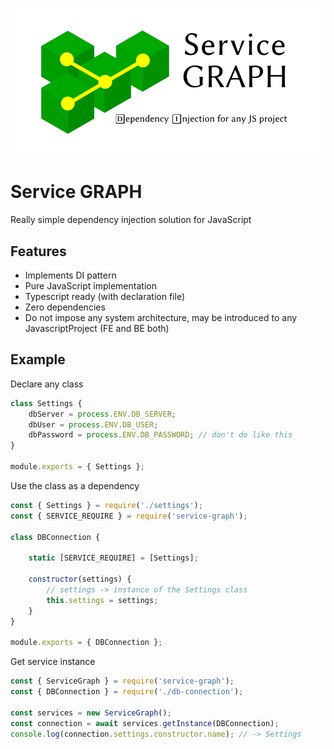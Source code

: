 ![This is an image](service-graph.svg)
# Service GRAPH
Really simple dependency injection solution for JavaScript

## Features
* Implements DI pattern
* Pure JavaScript implementation
* Typescript ready (with declaration file)
* Zero dependencies
* Do not impose any system architecture, may be introduced to any JavascriptProject (FE and BE both)

## Example
Declare any class
```javascript
class Settings {
    dbServer = process.ENV.DB_SERVER;
    dbUser = process.ENV.DB_USER;
    dbPassword = process.ENV.DB_PASSWORD; // don't do like this
}

module.exports = { Settings };
```

Use the class as a dependency
```javascript
const { Settings } = require('./settings');
const { SERVICE_REQUIRE } = require('service-graph');

class DBConnection {
    
    static [SERVICE_REQUIRE] = [Settings];
    
    constructor(settings) {        
        // settings -> instance of the Settings class
        this.settings = settings;
    }
}

module.exports = { DBConnection };
```

Get service instance
```javascript
const { ServiceGraph } = require('service-graph');
const { DBConnection } = require('./db-connection');

const services = new ServiceGraph();
const connection = await services.getInstance(DBConnection);
console.log(connection.settings.constructor.name); // -> Settings
```
